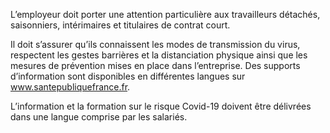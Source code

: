 L’employeur doit porter une attention particulière aux travailleurs détachés, saisonniers, intérimaires et titulaires de contrat court. 

Il doit s’assurer qu’ils connaissent les modes de transmission du virus, respectent les gestes barrières et la distanciation physique ainsi que les mesures de prévention mises en place dans l’entreprise. Des supports d’information sont disponibles en différentes langues sur <a href="https://www.santepubliquefrance.fr/dossiers/coronavirus-covid-19/coronavirus-outils-de-prevention-destines-aux-professionnels-de-sante-et-au-grand-public" rel="noopener noreferrer" target="_blank">www.santepubliquefrance.fr</a>.

L’information et la formation sur le risque Covid-19 doivent être délivrées dans une langue comprise par les salariés.
